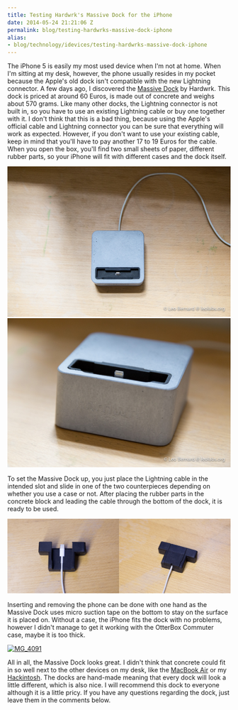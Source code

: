 ```yaml
---
title: Testing Hardwrk's Massive Dock for the iPhone
date: 2014-05-24 21:21:06 Z
permalink: blog/testing-hardwrks-massive-dock-iphone
alias:
- blog/technology/idevices/testing-hardwrks-massive-dock-iphone
---
```


The iPhone 5 is easily my most used device when I'm not at home. When I'm sitting at my desk, however, the phone usually resides in my pocket because the Apple's old dock isn't compatible with the new Lightning connector. A few days ago, I discovered the [Massive Dock](http://hardwrk.com/en/massive-dock-iphone5.html "Massive Dock") by Hardwrk. This dock is priced at around 60 Euros, is made out of concrete and weighs about 570 grams. Like many other docks, the Lightning connector is not built in, so you have to use an existing Lightning cable or buy one together with it. I don't think that this is a bad thing, because using the Apple's official cable and Lightning connector you can be sure that everything will work as expected. However, if you don't want to use your existing cable, keep in mind that you'll have to pay another 17 to 19 Euros for the cable. When you open the box, you'll find two small sheets of paper, different rubber parts, so your iPhone will fit with different cases and the dock itself.

[![MG_4092](/uploads/2014/05/MG_4092.jpg)](/uploads/2014/05/MG_4092.jpg)
[![MG_4093](/uploads/2014/05/MG_4093.jpg)](/uploads/2014/05/MG_4093.jpg)

To set the Massive Dock up, you just place the Lightning cable in the intended slot and slide in one of the two counterpieces depending on whether you use a case or not. After placing the rubber parts in the concrete block and leading the cable through the bottom of the dock, it is ready to be used.

[![MG_4102](/uploads/2014/05/MG_4102.jpg)](/uploads/2014/05/MG_4102.jpg)

Inserting and removing the phone can be done with one hand as the Massive Dock uses micro suction tape on the bottom to stay on the surface it is placed on. Without a case, the iPhone fits the dock with no problems, however I didn't manage to get it working with the OtterBox Commuter case, maybe it is too thick.

[![MG_4091](/uploads/2014/05/MG_4091.jpg)](/uploads/2014/05/MG_4091.jpg)

All in all, the Massive Dock looks great. I didn't think that concrete could fit in so well next to the other devices on my desk, like the [MacBook Air](http://leolabs.org/blog/idevices/haswell-macbook-air/ "Testing the 13″ Haswell MacBook Air") or my [Hackintosh](http://leolabs.org/blog/hackintosh-2/ "Building an Ivy Bridge Hackintosh – The Build"). The docks are hand-made meaning that every dock will look a little different, which is also nice. I will recommend this dock to everyone although it is a little pricy. If you have any questions regarding the dock, just leave them in the comments below.
